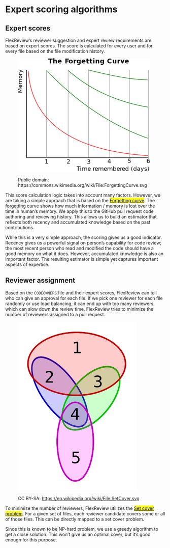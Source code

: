 # Expert scoring algorithms

## Expert scores

FlexReview’s reviewer suggestion and expert review requirements are based on expert scores. The score is calculated for every user and for every file based on the file modification history.

<figure><img src="../../.gitbook/assets/Untitled (3) (1).png" alt="" width="416"><figcaption><p>Public domain: https://commons.wikimedia.org/wiki/File:ForgettingCurve.svg</p></figcaption></figure>

This score calculation logic takes into account many factors. However, we are taking a simple approach that is based on the [<mark style="color:blue;">Forgetting curve</mark>](https://en.wikipedia.org/wiki/Forgetting\_curve). The forgetting curve shows how much information / memory is lost over the time in human’s memory. We apply this to the GitHub pull request code authoring and reviewing history. This allows us to build an estimator that reflects both recency and accumulated knowledge based on the past contributions.

While this is a very simple approach, the scoring gives us a good indicator. Recency gives us a powerful signal on person’s capability for code review; the most recent person who read and modified the code should have a good memory on what it does. However, accumulated knowledge is also an important factor. The resulting estimator is simple yet captures important aspects of expertise.

## Reviewer assignment

Based on the `CODEOWNERS` file and their expert scores, FlexReview can tell who can give an approval for each file. If we pick one reviewer for each file randomly or use load balancing, it can end up with too many reviewers, which can slow down the review time. FlexReview tries to minimize the number of reviewers assigned to a pull request.

<figure><img src="../../.gitbook/assets/Untitled (4) (1).png" alt="" width="375"><figcaption><p>CC BY-SA: <a href="https://en.wikipedia.org/wiki/File:SetCover.svg">https://en.wikipedia.org/wiki/File:SetCover.svg</a></p></figcaption></figure>

To minimize the number of reviewers, FlexReview utilizes the [<mark style="color:blue;">Set cover problem</mark>](https://en.wikipedia.org/wiki/Set\_cover\_problem). For a given set of files, each reviewer candidate covers some or all of those files. This can be directly mapped to a set cover problem.

Since this is known to be NP-hard problem, we use a greedy algorithm to get a close solution. This won’t give us an optimal cover, but it’s good enough for this purpose.
